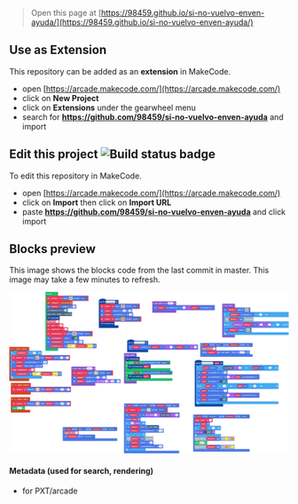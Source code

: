 


> Open this page at [https://98459.github.io/si-no-vuelvo-enven-ayuda/](https://98459.github.io/si-no-vuelvo-enven-ayuda/)

## Use as Extension

This repository can be added as an **extension** in MakeCode.

* open [https://arcade.makecode.com/](https://arcade.makecode.com/)
* click on **New Project**
* click on **Extensions** under the gearwheel menu
* search for **https://github.com/98459/si-no-vuelvo-enven-ayuda** and import

## Edit this project ![Build status badge](https://github.com/98459/si-no-vuelvo-enven-ayuda/workflows/MakeCode/badge.svg)

To edit this repository in MakeCode.

* open [https://arcade.makecode.com/](https://arcade.makecode.com/)
* click on **Import** then click on **Import URL**
* paste **https://github.com/98459/si-no-vuelvo-enven-ayuda** and click import

## Blocks preview

This image shows the blocks code from the last commit in master.
This image may take a few minutes to refresh.

![A rendered view of the blocks](https://github.com/98459/si-no-vuelvo-enven-ayuda/raw/master/.github/makecode/blocks.png)

#### Metadata (used for search, rendering)

* for PXT/arcade
<script src="https://makecode.com/gh-pages-embed.js"></script><script>makeCodeRender("{{ site.makecode.home_url }}", "{{ site.github.owner_name }}/{{ site.github.repository_name }}");</script>

